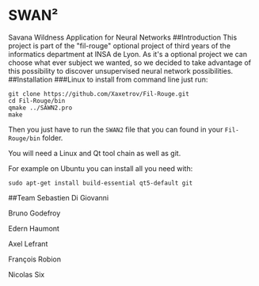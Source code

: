 # SWAN²
Savana Wildness Application for Neural Networks
##Introduction
This project is part of the "fil-rouge" optional project of third years of the informatics department at INSA de Lyon.
As it's a optional project we can choose what ever subject we wanted, so we decided to take advantage of this possibility
to discover unsupervised neural network possibilities.
##Installation
###Linux
to install from command line just run:
```
git clone https://github.com/Xaxetrov/Fil-Rouge.git
cd Fil-Rouge/bin
qmake ../SAWN2.pro
make
```
Then you just have to run the `SWAN2` file that you can found in your `Fil-Rouge/bin` folder.

You will need a Linux and Qt tool chain as well as git.

For example on Ubuntu you can install all you need with:
```
sudo apt-get install build-essential qt5-default git
```

##Team
Sebastien Di Giovanni

Bruno Godefroy

Edern Haumont

Axel Lefrant

François Robion

Nicolas Six
